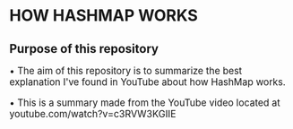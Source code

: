 # HOW HASHMAP WORKS

## Purpose of this repository

<p style="font-size: 1.2em">• The aim of this repository is to summarize the best explanation I've found in YouTube about how HashMap works.</p>

<p style="font-size: 1.2em">• This is a summary made from the YouTube video located at youtube.com/watch?v=c3RVW3KGIIE</p>